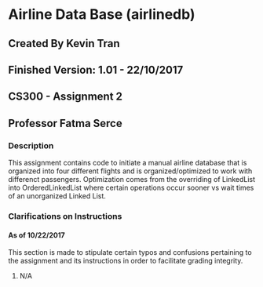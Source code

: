 # Airline Data Base (airlinedb)
## Created By Kevin Tran
## Finished Version: 1.01 - 22/10/2017
## CS300 - Assignment 2
## Professor Fatma Serce

### Description
This assignment contains code to initiate a manual airline database that is organized into four different flights and is organized/optimized to work with differenct passengers. Optimization comes from the overriding of LinkedList into OrderedLinkedList where certain operations occur sooner vs wait times of an unorganized Linked List. 

### Clarifications on Instructions
#### As of 10/22/2017
This section is made to stipulate certain typos and confusions pertaining to the assignment and its instructions in order to facilitate grading integrity. 

1. N/A